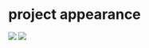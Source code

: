 <h1>project appearance</h1>
<img src="https://github.com/user-attachments/assets/ecb5037d-0fe6-4f63-8e85-7e7e14807876"/>
<img src="https://github.com/user-attachments/assets/1ffaa050-1f41-4a04-9ca8-7c4acc0b776c"/>
